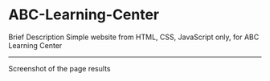 # ABC-Learning-Center
Brief Description
Simple website from HTML, CSS, JavaScript only, for ABC Learning Center

<hr></hr>

Screenshot of the page results
